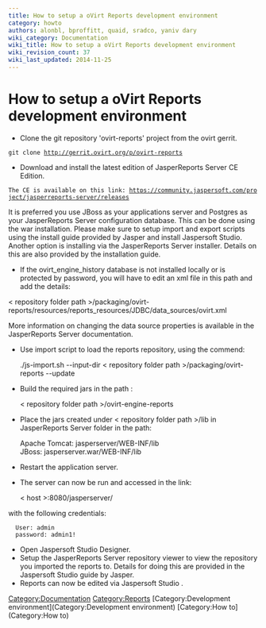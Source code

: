 ```yaml
---
title: How to setup a oVirt Reports development environment
category: howto
authors: alonbl, bproffitt, quaid, sradco, yaniv dary
wiki_category: Documentation
wiki_title: How to setup a oVirt Reports development environment
wiki_revision_count: 37
wiki_last_updated: 2014-11-25
---
```


# How to setup a oVirt Reports development environment

*   Clone the git repository 'ovirt-reports' project from the ovirt gerrit.

`git clone `[`http://gerrit.ovirt.org/p/ovirt-reports`](http://gerrit.ovirt.org/p/ovirt-reports)

*   Download and install the latest edition of JasperReports Server CE Edition.

`The CE is available on this link: `[`https://community.jaspersoft.com/project/jasperreports-server/releases`](https://community.jaspersoft.com/project/jasperreports-server/releases)

It is preferred you use JBoss as your applications server and Postgres as your JasperReports Server configuration database. This can be done using the war installation. Please make sure to setup import and export scripts using the install guide provided by Jasper and install Jaspersoft Studio. Another option is installing via the JasperReports Server installer. Details on this are also provided by the installation guide.

*   If the ovirt_engine_history database is not installed locally or is protected by password, you will have to edit an xml file in this path and add the details:

< repository folder path >/packaging/ovirt-reports/resources/reports_resources/JDBC/data_sources/ovirt.xml

More information on changing the data source properties is available in the JasperReports Server documentation.

*   Use import script to load the reports repository, using the commend:

      ./js-import.sh --input-dir < repository folder path >/packaging/ovirt-reports --update

*   Build the required jars in the path :

      < repository folder path >/ovirt-engine-reports

*   Place the jars created under < repository folder path >/lib in JasperReports Server folder in the path:

      Apache Tomcat: jasperserver/WEB-INF/lib
      JBoss: jasperserver.war/WEB-INF/lib

*   Restart the application server.
*   The server can now be run and accessed in the link:

      < host >:8080/jasperserver/

with the following credentials:

      User: admin
      password: admin1!

*   Open Jaspersoft Studio Designer.
*   Setup the JasperReports Server repository viewer to view the repository you imported the reports to. Details for doing this are provided in the Jaspersoft Studio guide by Jasper.
*   Reports can now be edited via Jaspersoft Studio .

<Category:Documentation> <Category:Reports> [Category:Development environment](Category:Development environment) [Category:How to](Category:How to)
